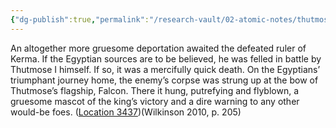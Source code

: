 ```yaml
---
{"dg-publish":true,"permalink":"/research-vault/02-atomic-notes/thutmose-i-hung-the-corpse-of-a-defeated-ruler-from-the-bow-of-his-egyptian-ship/"}
---
```


An altogether more gruesome deportation awaited the defeated ruler of Kerma. If the Egyptian sources are to be believed, he was felled in battle by Thutmose I himself. If so, it was a mercifully quick death. On the Egyptians’ triumphant journey home, the enemy’s corpse was strung up at the bow of Thutmose’s flagship, Falcon. There it hung, putrefying and flyblown, a gruesome mascot of the king’s victory and a dire warning to any other would-be foes. ([Location 3437](https://readwise.io/to_kindle?action=open&asin=B004FGMZAI&location=3437))(Wilkinson 2010, p. 205)